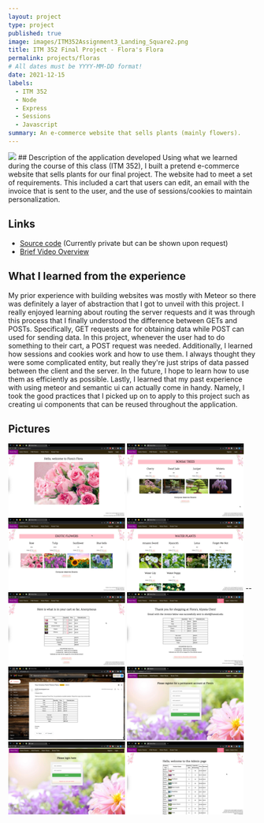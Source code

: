 ```yaml
---
layout: project
type: project
published: true
image: images/ITM352Assignment3_Landing_Square2.png
title: ITM 352 Final Project - Flora's Flora
permalink: projects/floras
# All dates must be YYYY-MM-DD format!
date: 2021-12-15
labels:
  - ITM 352
  - Node
  - Express
  - Sessions
  - Javascript
summary: An e-commerce website that sells plants (mainly flowers).
---
```

<img class="ui right floated rounded image" width="40%" src="../images/ITM352Assignment3_Landing.png">
## Description of the application developed
Using what we learned during the course of this class (ITM 352), I built a pretend e-commerce website that sells plants for our final project. The website had to meet a set of requirements. This included a cart that users can edit, an email with the invoice that is sent to the user, and the use of sessions/cookies to maintain personalization.

## Links
 - [Source code](https://github.com/alyssia-chen/ITM352_F21_repo/tree/main/Chen_Alyssia_Assignment3) (Currently private but can be shown upon request)
 - [Brief Video Overview](https://drive.google.com/file/d/1gD3T8P_z3mdMaAVRqeU4ofFGNEvyoIu9/view?usp=sharing)

## What I learned from the experience
My prior experience with building websites was mostly with Meteor so there was definitely a layer of abstraction that I got to unveil with this project. I really enjoyed learning about routing the server requests and it was through this process that I finally understood the difference between GETs and POSTs. Specifically, GET requests are for obtaining data while POST can used for sending data. In this project, whenever the user had to do something to their cart, a POST request was needed. Additionally, I learned how sessions and cookies work and how to use them. I always thought they were some complicated entity, but really they're just strips of data passed between the client and the server. In the future, I hope to learn how to use them as efficiently as possible. Lastly, I learned that my past experience with using meteor and semantic ui can actually come in handy. Namely, I took the good practices that I picked up on to apply to this project such as creating ui components that can be reused throughout the application. 

## Pictures
<img class="ui left floated rounded image" width="47%" src="../images/ITM352Assignment3_AllDisplay.png">
<img class="ui right floated rounded image" width="47%" src="../images/ITM352Assignment3_Product1.png">
<img class="ui left floated rounded image" width="47%" src="../images/ITM352Assignment3_Product2.png">
<img class="ui right floated rounded image" width="47%" src="../images/ITM352Assignment3_Product3.png">
--
<img class="ui left floated rounded image" width="47%" src="../images/ITM352Assignment3_Cart.png">
<img class="ui right floated rounded image" width="47%" src="../images/ITM352Assignment3_Invoice.png">
<img class="ui left floated rounded image" width="47%" src="../images/ITM352Assignment3_Email.png">
<img class="ui right floated rounded image" width="47%" src="../images/ITM352Assignment3_Register.png">
<img class="ui left floated rounded image" width="47%" src="../images/ITM352Assignment3_Login.png">
<img class="ui right floated rounded image" width="47%" src="../images/ITM352Assignment3_Admin.png">
